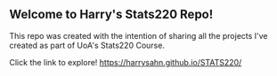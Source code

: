 ## Welcome to Harry's Stats220 Repo!

This repo was created with the intention of sharing all the projects I've created as part of UoA's Stats220 Course.

Click the link to explore!
https://harrysahn.github.io/STATS220/
